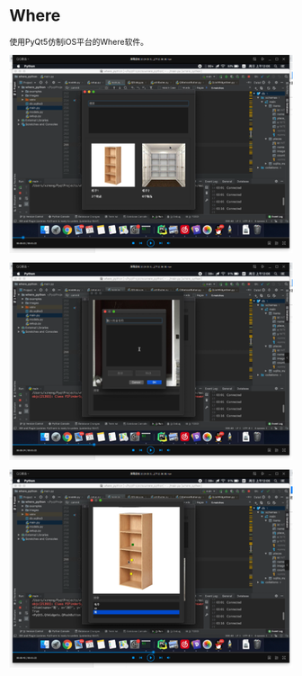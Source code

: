 Where
=====
使用PyQt5仿制iOS平台的Where软件。

![screenshot1](https://github.com/xzmeng/where_python/blob/master/screenshot/where1.png)

![screenshot2](https://github.com/xzmeng/where_python/blob/master/screenshot/where2.png)

![screenshot3](https://github.com/xzmeng/where_python/blob/master/screenshot/where3.png)
